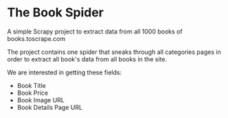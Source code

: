# The Book Spider
A simple Scrapy project to extract data from all 1000 books of books.toscrape.com


The project contains one spider that sneaks through all categories pages in order to extract all book's data from all books in the site.

We are interested in getting these fields:
- Book Title
- Book Price
- Book Image URL
- Book Details Page URL
